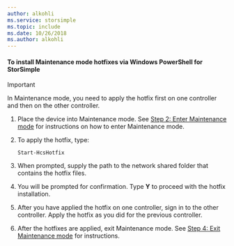 ```yaml
---
author: alkohli
ms.service: storsimple
ms.topic: include
ms.date: 10/26/2018
ms.author: alkohli
---
```

<!--author=SharS last changed: 9/17/15-->

#### To install Maintenance mode hotfixes via Windows PowerShell for StorSimple
> [!IMPORTANT]
> In Maintenance mode, you need to apply the hotfix first on one controller and then on the other controller.
> 
> 

1. Place the device into Maintenance mode. See [Step 2: Enter Maintenance mode](../articles/storsimple/storsimple-update-device.md#step2) for instructions on how to enter Maintenance mode.
2. To apply the hotfix, type:
   
     `Start-HcsHotfix` 
3. When prompted, supply the path to the network shared folder that contains the hotfix files.
4. You will be prompted for confirmation. Type **Y** to proceed with the hotfix installation.
5. After you have applied the hotfix on one controller, sign in to the other controller. Apply the hotfix as you did for the previous controller.
6. After the hotfixes are applied, exit Maintenance mode. See [Step 4: Exit Maintenance mode](../articles/storsimple/storsimple-update-device.md#step4) for instructions.

